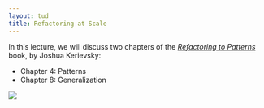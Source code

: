 ```yaml
---
layout: tud
title: Refactoring at Scale
---
```


In this lecture, we will discuss two chapters of the [_Refactoring to Patterns_](https://www.oreilly.com/library/view/refactoring-to-patterns/0321213351/) book, by Joshua Kerievsky:

* Chapter 4: Patterns
* Chapter 8: Generalization

<img src="{{ '/img/books/rtp.jpeg' | relative_url }}" class="book-cover">